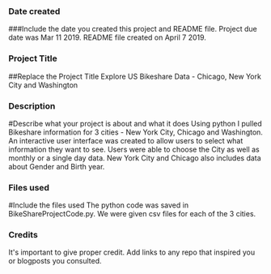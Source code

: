 ### Date created
###Include the date you created this project and README file.
Project due date was Mar 11 2019. README file created on April 7 2019.

### Project Title
##Replace the Project Title
Explore US Bikeshare Data - Chicago, New York City and Washington
### Description
#Describe what your project is about and what it does
Using python I pulled Bikeshare information for 3 cities - New York City, Chicago and Washington. An interactive user interface was created to allow users to select what information they want to see. Users were able to choose the City as well as monthly or a single day data. New York City and Chicago also includes data about Gender and Birth year.
### Files used
#Include the files used
The python code was saved in BikeShareProjectCode.py. We were given csv files for each of the 3 cities.
### Credits
It's important to give proper credit. Add links to any repo that inspired you or blogposts you consulted.
